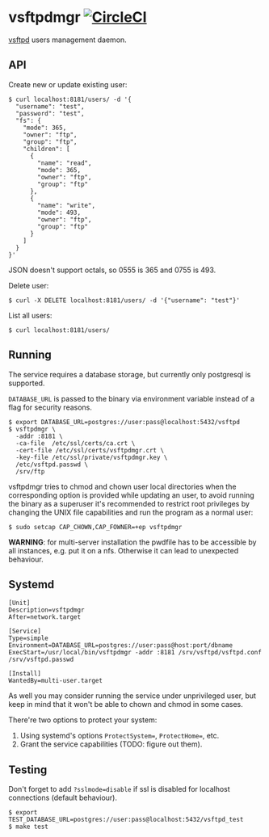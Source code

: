 # vsftpdmgr [![CircleCI](https://circleci.com/gh/amenzhinsky/vsftpdmgr.svg?style=svg)](https://circleci.com/gh/amenzhinsky/vsftpdmgr)

[vsftpd](https://en.wikipedia.org/wiki/Vsftpd) users management daemon.

## API

Create new or update existing user:
```
$ curl localhost:8181/users/ -d '{
  "username": "test",
  "password": "test",
  "fs": {
    "mode": 365,
    "owner": "ftp",
    "group": "ftp",
    "children": [
      {
        "name": "read",
        "mode": 365,
        "owner": "ftp",
        "group": "ftp"
      },
      {
        "name": "write",
        "mode": 493,
        "owner": "ftp",
        "group": "ftp"
      }
    ]
  }
}'
```

JSON doesn't support octals, so 0555 is 365 and 0755 is 493.

Delete user:
```
$ curl -X DELETE localhost:8181/users/ -d '{"username": "test"}'
```

List all users:
```
$ curl localhost:8181/users/
```

## Running

The service requires a database storage, but currently only postgresql is supported.

`DATABASE_URL` is passed to the binary via environment variable instead of a flag for security reasons.

```
$ export DATABASE_URL=postgres://user:pass@localhost:5432/vsftpd
$ vsftpdmgr \
  -addr :8181 \
  -ca-file  /etc/ssl/certs/ca.crt \
  -cert-file /etc/ssl/certs/vsftpdmgr.crt \
  -key-file /etc/ssl/private/vsftpdmgr.key \
  /etc/vsftpd.passwd \
  /srv/ftp
```

vsftpdmgr tries to chmod and chown user local directories when the corresponding option is provided while updating an user, to avoid running the binary as a superuser it's recommended to restrict root privileges by changing the UNIX file capabilities and run the program as a normal user:
```
$ sudo setcap CAP_CHOWN,CAP_FOWNER=+ep vsftpdmgr
```

**WARNING**: for multi-server installation the pwdfile has to be accessible by all instances, e.g. put it on a nfs. Otherwise it can lead to unexpected behaviour.

## Systemd

```
[Unit]
Description=vsftpdmgr
After=network.target

[Service]
Type=simple
Environment=DATABASE_URL=postgres://user:pass@host:port/dbname
ExecStart=/usr/local/bin/vsftpdmgr -addr :8181 /srv/vsftpd/vsftpd.conf /srv/vsftpd.passwd

[Install]
WantedBy=multi-user.target
```

As well you may consider running the service under unprivileged user, but keep in mind that it won't be able to chown and chmod in some cases.

There're two options to protect your system:

1. Using systemd's options `ProtectSystem=`, `ProtectHome=`, etc.
1. Grant the service capabilities (TODO: figure out them).

## Testing

Don't forget to add `?sslmode=disable` if ssl is disabled for localhost connections (default behaviour).

```
$ export TEST_DATABASE_URL=postgres://user:pass@localhost:5432/vsftpd_test
$ make test
```
